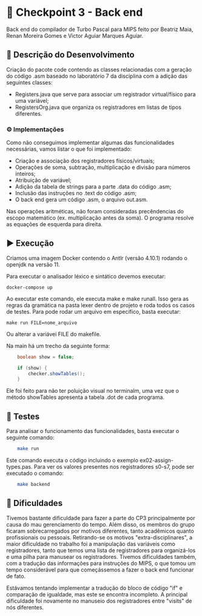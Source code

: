 # 🚩 Checkpoint 3 - Back end

Back end do compilador de Turbo Pascal para MIPS feito por Beatriz Maia, Renan Moreira Gomes e Victor Aguiar Marques Aguiar.

## 📝 Descrição do Desenvolvimento

Criação do pacote code contendo as classes relacionadas com a geração do código .asm baseado no laboratório 7 da disciplina com a adição das seguintes classes:

- Registers.java que serve para associar um registrador virtual/físico para uma variável;
- RegistersOrg.java que organiza os registradores em listas de tipos diferentes.

### ⚙️ Implementações

Como não conseguimos implementar algumas das funcionalidades necessárias, vamos listar o que foi implementado:

* Criação e associação dos registradores físicos/virtuais;
* Operações de soma, subtração, multiplicação e divisão para números inteiros;
* Atribuição de variável;
* Adição da tabela de strings para a parte .data do código .asm;
* Inclusão das instruções no .text do código .asm;
* O back end gera um código .asm, o arquivo out.asm.

Nas operações aritméticas, não foram consideradas precêndencias do escopo matemático (ex. multiplicação antes da soma). O programa resolve as equações de esquerda para direita.

## ▶️ Execução

Criamos uma imagem Docker contendo o Antlr (versão 4.10.1) rodando o openjdk na versão 11.

Para executar o analisador léxico e sintático devemos executar:

```
docker-compose up
```

Ao executar este comando, ele executa make e make runall. Isso gera as regras da gramática na pasta lexer dentro de projeto e roda todos os casos de testes. Para pode rodar um arquivo em específico, basta executar:

```
make run FILE=nome_arquivo
```

Ou alterar a variávei FILE do makefile.

Na main há um trecho da seguinte forma:

```java
    boolean show = false;

    if (show) {
        checker.showTables();
    }
```

Ele foi feito para não ter poluição visual no terminalm, uma vez que o método showTables apresenta a tabela .dot de cada programa.

## :test_tube: Testes

Para analisar o funcionamento das funcionalidades, basta executar o seguinte comando:

```sh
    make run
```

Este comando executa o código incluindo o exemplo ex02-assign-types.pas. Para ver os valores presentes nos registradores s0-s7, pode ser executado o comando:

```sh
    make backend
```
## 🤔 Dificuldades

Tivemos bastante dificuldade para fazer a parte do CP3 principalmente por causa do mau gerenciamento do tempo. Além disso, os membros do grupo ficaram sobrecarregados por motivos diferentes, tanto acadêmicos quanto profissionais ou pessoais. Retirando-se os motivos "extra-disciplinares", a maior dificuldade no trabalho foi a manipulação das variáveis como registradores, tanto que temos uma lista de registradores para organizá-los e uma pilha para manusear os registradores. Tivemos dificuldades também, com a tradução das informações para instruções do MIPS, o que tomou um tempo considerável para que começássemos a fazer o back end funcionar de fato. 


Estávamos tentando implementar a tradução do bloco de código "if" e comparação de igualdade, mas este se encontra incompleto. A principal dificuldade foi novamente no manuseio dos registradores entre "visits" de nós diferentes.
